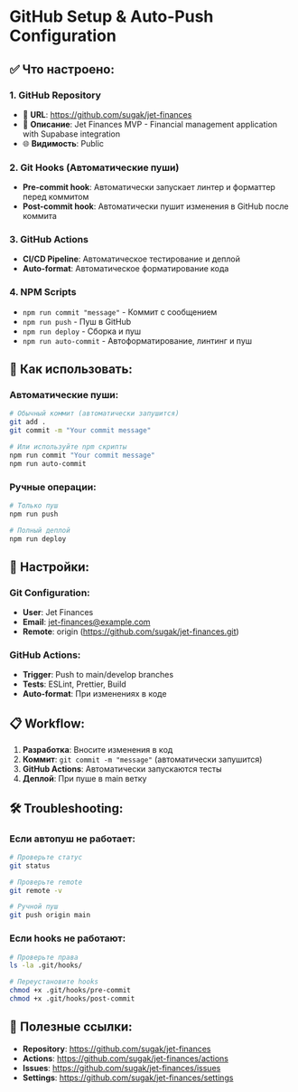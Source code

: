 # GitHub Setup & Auto-Push Configuration

## ✅ Что настроено:

### 1. **GitHub Repository**

- 🔗 **URL**: https://github.com/sugak/jet-finances
- 📝 **Описание**: Jet Finances MVP - Financial management application with Supabase integration
- 🌐 **Видимость**: Public

### 2. **Git Hooks (Автоматические пуши)**

- **Pre-commit hook**: Автоматически запускает линтер и форматтер перед коммитом
- **Post-commit hook**: Автоматически пушит изменения в GitHub после коммита

### 3. **GitHub Actions**

- **CI/CD Pipeline**: Автоматическое тестирование и деплой
- **Auto-format**: Автоматическое форматирование кода

### 4. **NPM Scripts**

- `npm run commit "message"` - Коммит с сообщением
- `npm run push` - Пуш в GitHub
- `npm run deploy` - Сборка и пуш
- `npm run auto-commit` - Автоформатирование, линтинг и пуш

## 🚀 Как использовать:

### Автоматические пуши:

```bash
# Обычный коммит (автоматически запушится)
git add .
git commit -m "Your commit message"

# Или используйте npm скрипты
npm run commit "Your commit message"
npm run auto-commit
```

### Ручные операции:

```bash
# Только пуш
npm run push

# Полный деплой
npm run deploy
```

## 🔧 Настройки:

### Git Configuration:

- **User**: Jet Finances
- **Email**: jet-finances@example.com
- **Remote**: origin (https://github.com/sugak/jet-finances.git)

### GitHub Actions:

- **Trigger**: Push to main/develop branches
- **Tests**: ESLint, Prettier, Build
- **Auto-format**: При изменениях в коде

## 📋 Workflow:

1. **Разработка**: Вносите изменения в код
2. **Коммит**: `git commit -m "message"` (автоматически запушится)
3. **GitHub Actions**: Автоматически запускаются тесты
4. **Деплой**: При пуше в main ветку

## 🛠 Troubleshooting:

### Если автопуш не работает:

```bash
# Проверьте статус
git status

# Проверьте remote
git remote -v

# Ручной пуш
git push origin main
```

### Если hooks не работают:

```bash
# Проверьте права
ls -la .git/hooks/

# Переустановите hooks
chmod +x .git/hooks/pre-commit
chmod +x .git/hooks/post-commit
```

## 🔗 Полезные ссылки:

- **Repository**: https://github.com/sugak/jet-finances
- **Actions**: https://github.com/sugak/jet-finances/actions
- **Issues**: https://github.com/sugak/jet-finances/issues
- **Settings**: https://github.com/sugak/jet-finances/settings
